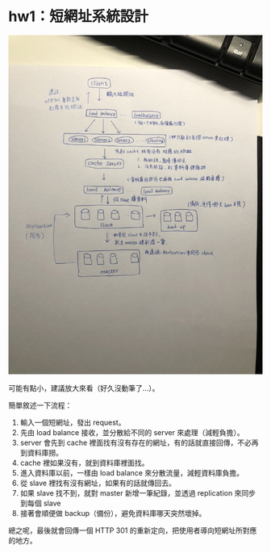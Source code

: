 # hw1：短網址系統設計

![short-url](short-url.jpg)


可能有點小，建議放大來看（好久沒動筆了...）。

簡單敘述一下流程：

1. 輸入一個短網址，發出 request。
2. 先由 load balance 接收，並分散給不同的 server 來處理（減輕負擔）。
3. server 會先到 cache 裡面找有沒有存在的網址，有的話就直接回傳，不必再到資料庫撈。
4. cache 裡如果沒有，就到資料庫裡面找。
5. 進入資料庫以前，一樣由 load balance 來分散流量，減輕資料庫負擔。 
6. 從 slave 裡找有沒有網址，如果有的話就傳回去。
7. 如果 slave 找不到，就對 master 新增一筆紀錄，並透過 replication 來同步到每個 slave
8. 接著會順便做 backup（備份），避免資料庫哪天突然壞掉。

總之呢，最後就會回傳一個 HTTP 301 的重新定向，把使用者導向短網址所對應的地方。